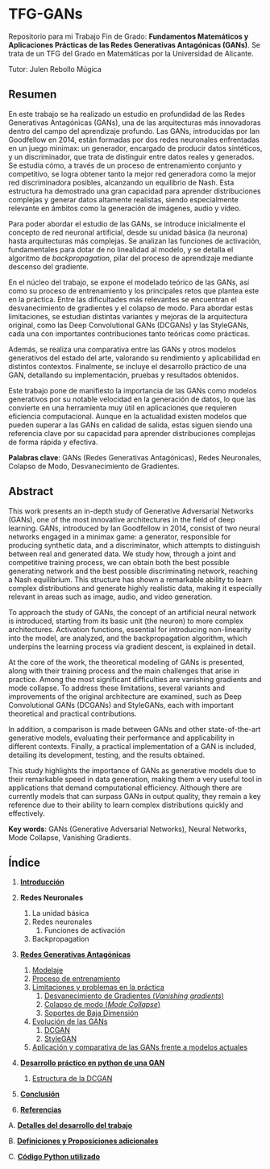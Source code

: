 # TFG-GANs

Repositorio para mi Trabajo Fin de Grado: **Fundamentos Matemáticos y Aplicaciones Prácticas de las Redes Generativas Antagónicas (GANs)**. Se trata de un TFG del Grado en Matemáticas por la Universidad de Alicante.

Tutor: Julen Rebollo Múgica

## Resumen

En este trabajo se ha realizado un estudio en profundidad de las Redes Generativas Antagónicas (GANs), una de las arquitecturas más innovadoras dentro del campo del aprendizaje profundo. Las GANs, introducidas por Ian Goodfellow en 2014, están formadas por dos redes neuronales enfrentadas en un juego minimax: un generador, encargado de producir datos sintéticos, y un discriminador, que trata de distinguir entre datos reales y generados. Se estudia cómo, a través de un proceso de entrenamiento conjunto y competitivo, se logra obtener tanto la mejor red generadora como la mejor red discriminadora posibles, alcanzando un equilibrio de Nash. Esta estructura ha demostrado una gran capacidad para aprender distribuciones complejas y generar datos altamente realistas, siendo especialmente relevante en ámbitos como la generación de imágenes, audio y vídeo. 

Para poder abordar el estudio de las GANs, se introduce inicialmente el concepto de red neuronal artificial, desde su unidad básica (la neurona) hasta arquitecturas más complejas. Se analizan las funciones de activación, fundamentales para dotar de no linealidad al modelo, y se detalla el algoritmo de *backpropagation*, pilar del proceso de aprendizaje mediante descenso del gradiente.

En el núcleo del trabajo, se expone el modelado teórico de las GANs, así como su proceso de entrenamiento y los principales retos que plantea este en la práctica. Entre las dificultades más relevantes se encuentran el desvanecimiento de gradientes y el colapso de modo. Para abordar estas limitaciones, se estudian distintas variantes y mejoras de la arquitectura original, como las Deep Convolutional GANs (DCGANs) y las StyleGANs, cada una con importantes contribuciones tanto teóricas como prácticas.

Además, se realiza una comparativa entre las GANs y otros modelos generativos del estado del arte, valorando su rendimiento y aplicabilidad en distintos contextos. Finalmente, se incluye el desarrollo práctico de una GAN, detallando su implementación, pruebas y resultados obtenidos.

Este trabajo pone de manifiesto la importancia de las GANs como modelos generativos por su notable velocidad en la generación de datos, lo que las convierte en una herramienta muy útil en aplicaciones que requieren eficiencia computacional. Aunque en la actualidad existen modelos que pueden superar a las GANs en calidad de salida, estas siguen siendo una referencia clave por su capacidad para aprender distribuciones complejas de forma rápida y efectiva.

**Palabras clave**: GANs (Redes Generativas Antagónicas), Redes Neuronales, Colapso de Modo, Desvanecimiento de Gradientes.

## Abstract

This work presents an in-depth study of Generative Adversarial Networks (GANs), one of the most innovative architectures in the field of deep learning. GANs, introduced by Ian Goodfellow in 2014, consist of two neural networks engaged in a minimax game: a generator, responsible for producing synthetic data, and a discriminator, which attempts to distinguish between real and generated data. We study how, through a joint and competitive training process, we can obtain both the best possible generating network and the best possible discriminating network, reaching a Nash equilibrium. This structure has shown a remarkable ability to learn complex distributions and generate highly realistic data, making it especially relevant in areas such as image, audio, and video generation.

To approach the study of GANs, the concept of an artificial neural network is introduced, starting from its basic unit (the neuron) to more complex architectures. Activation functions, essential for introducing non-linearity into the model, are analyzed, and the backpropagation algorithm, which underpins the learning process via gradient descent, is explained in detail.

At the core of the work, the theoretical modeling of GANs is presented, along with their training process and the main challenges that arise in practice. Among the most significant difficulties are vanishing gradients and mode collapse. To address these limitations, several variants and improvements of the original architecture are examined, such as Deep Convolutional GANs (DCGANs) and StyleGANs, each with important theoretical and practical contributions.

In addition, a comparison is made between GANs and other state-of-the-art generative models, evaluating their performance and applicability in different contexts. Finally, a practical implementation of a GAN is included, detailing its development, testing, and the results obtained.

This study highlights the importance of GANs as generative models due to their remarkable speed in data generation, making them a very useful tool in applications that demand computational efficiency. Although there are currently models that can surpass GANs in output quality, they remain a key reference due to their ability to learn complex distributions quickly and effectively.

**Key words**: GANs (Generative Adversarial Networks), Neural Networks, Mode Collapse, Vanishing Gradients.

## Índice

1. [**Introducción**](#introducción)

2. **Redes Neuronales**
    1. La unidad básica
    2. Redes neuronales
        1. Funciones de activación
    3. Backpropagation

3. [**Redes Generativas Antagónicas**](#redes-generativas-antagónicas)
    1. [Modelaje](#modelaje)
    2. [Proceso de entrenamiento](#proceso-de-entrenamiento)
    3. [Limitaciones y problemas en la práctica](#limitaciones-y-problemas-en-la-práctica)
        1. [Desvanecimiento de Gradientes (*Vanishing gradients*)](#desvanecimiento-de-gradientes-vanishing-gradients)
        2. [Colapso de modo (*Mode Collapse*)](#colapso-de-modo-mode-collapse)
        3. [Soportes de Baja Dimensión](#soportes-de-baja-dimensión)
    4. [Evolución de las GANs](#evolución-de-las-gans)
        1. [DCGAN](#dcgan)
        2. [StyleGAN](#stylegan)
    5. [Aplicación y comparativa de las GANs frente a modelos actuales](#aplicación-y-comparativa-de-las-gans-frente-a-modelos-actuales)

4. [**Desarrollo práctico en python de una GAN**](#desarrollo-práctico-en-python-de-una-gan)
    1. [Estructura de la DCGAN](#estructura-de-la-dcgan)

5. [**Conclusión**](#conclusión)

6. [**Referencias**](#referencias)

A. [**Detalles del desarrollo del trabajo**](#detalles-del-desarrollo-del-trabajo)

B. [**Definiciones y Proposiciones adicionales**](#definiciones-y-proposiciones-adicionales)

C. [**Código Python utilizado**](#código-python-utilizado)


